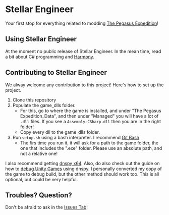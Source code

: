 # Stellar Engineer
Your first stop for everything related to modding [The Pegasus Expedition](https://www.thepegasusexpedition.com/)!

## Using Stellar Engineer
At the moment no public release of Stellar Engineer. In the mean time, read a bit about C# programming and [Harmony](https://github.com/pardeike/Harmony).

## Contributing to Stellar Engineer
We alway welcome any contribution to this project! Here's how to set up the project. 
1. Clone this repository
2. Populate the game_dlls folder.
   - For this, go to where the game is installed, and under "The Pegasus Expedition_Data", and then under "Managed" you will have a lot of `.dll` files. If you see a `Assembly-CSharp.dll` then you are in the right folder!
   - Copy every dll to the game_dlls folder.
3. Run `setup.sh` using a bash interpreter. I recommend [Git Bash](https://git-scm.com/downloads)
    - The firs time you run it, it will ask for a path to the game folder, the one that includes the ".exe" folder. Please use an absolute path, and not a relative one!

I also recommend getting [dnspy x64](https://github.com/dnSpy/dnSpy). Also, do also check out the guide on how to [debug Unity Games](https://github.com/dnSpy/dnSpy/wiki/Debugging-Unity-Games) using dnspy. I personally converted my copy of the game to debug build, but the other method should work too. This is all optional, but could be very helpful.

## Troubles? Question?
Don't be afraid to ask in the [Issues Tab](https://github.com/stellar-engineer/StellarEngineer/issues)!